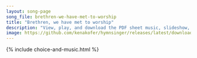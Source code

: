 ```yaml
---
layout: song-page
song_file: brethren-we-have-met-to-worship
title: "Brethren, we have met to worship"
description: "View, play, and download the PDF sheet music, slideshow, and audio. Lyrics: Brethren we have met to worship and adore the Lord our God. Will you pray with all your power while we try to preach the word? All is vain unless the ... english christian 4part"
image: https://github.com/kenakofer/hymnsinger/releases/latest/download/brethren-we-have-met-to-worship-trad.png
---
```


{% include choice-and-music.html %}
